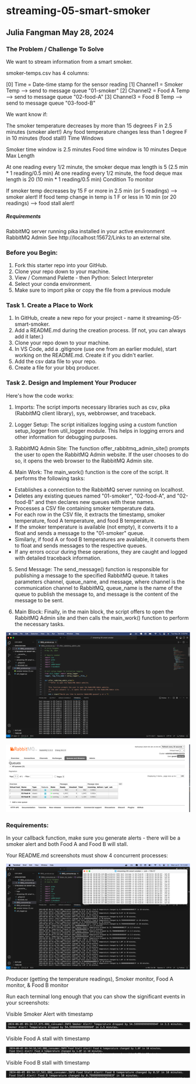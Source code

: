 # streaming-05-smart-smoker 
## Julia Fangman    May 28, 2024


### The Problem / Challenge To Solve
We want to stream information from a smart smoker. 

smoker-temps.csv has 4 columns:

[0] Time = Date-time stamp for the sensor reading
[1] Channel1 = Smoker Temp --> send to message queue "01-smoker"
[2] Channel2 = Food A Temp --> send to message queue "02-food-A"
[3] Channel3 = Food B Temp --> send to message queue "03-food-B"

We want know if:

The smoker temperature decreases by more than 15 degrees F in 2.5 minutes (smoker alert!)
Any food temperature changes less than 1 degree F in 10 minutes (food stall!)
Time Windows

Smoker time window is 2.5 minutes
Food time window is 10 minutes
Deque Max Length

At one reading every 1/2 minute, the smoker deque max length is 5 (2.5 min * 1 reading/0.5 min)
At one reading every 1/2 minute, the food deque max length is 20 (10 min * 1 reading/0.5 min) 
Condition To monitor

If smoker temp decreases by 15 F or more in 2.5 min (or 5 readings)  --> smoker alert!
If food temp change in temp is 1 F or less in 10 min (or 20 readings)  --> food stall alert!

##### Requirements
RabbitMQ server running
pika installed in your active environment
RabbitMQ Admin
See http://localhost:15672/Links to an external site.

### Before you Begin: 
1. Fork this starter repo into your GitHub.
2. Clone your repo down to your machine.
3. View / Command Palette - then Python: Select Interpreter
4. Select your conda environment.
5. Make sure to import pike or copy the file from a previous module

### Task 1. Create a Place to Work
1. In GitHub, create a new repo for your project - name it streaming-05-smart-smoker.
2. Add a README.md during the creation process. (If not, you can always add it later.)
3. Clone your repo down to your machine. 
4. In VS Code, add a .gitignore (use one from an earlier module), start working on the README.md. Create it if you didn't earlier.
5. Add the csv data file to your repo. 
6. Create a file for your bbq producer.


### Task 2. Design and Implement Your Producer 
Here's how the code works:

1. Imports: The script imports necessary libraries such as csv, pika (RabbitMQ client library), sys, webbrowser, and traceback.

2. Logger Setup: The script initializes logging using a custom function setup_logger from util_logger module. This helps in logging errors and other information for debugging purposes.

3. RabbitMQ Admin Site: The function offer_rabbitmq_admin_site() prompts the user to open the RabbitMQ Admin website. If the user chooses to do so, it opens the web browser to the RabbitMQ Admin site.

4. Main Work: The main_work() function is the core of the script. It performs the following tasks:
- Establishes a connection to the RabbitMQ server running on localhost.
- Deletes any existing queues named "01-smoker", "02-food-A", and "02-food-B" and then declares new queues with these names.
- Processes a CSV file containing smoker temperature data.
- For each row in the CSV file, it extracts the timestamp, smoker temperature, food A temperature, and food B temperature.
- If the smoker temperature is available (not empty), it converts it to a float and sends a message to the "01-smoker" queue.
- Similarly, if food A or food B temperatures are available, it converts them to float and sends messages to the respective queues.
- If any errors occur during these operations, they are caught and logged with detailed traceback information.
  
5. Send Message: The send_message() function is responsible for publishing a message to the specified RabbitMQ queue. It takes parameters channel, queue_name, and message, where channel is the communication channel to RabbitMQ, queue_name is the name of the queue to publish the message to, and message is the content of the message to be sent.

6. Main Block: Finally, in the main block, the script offers to open the RabbitMQ Admin site and then calls the main_work() function to perform the necessary tasks.

![working producer image](IMG_9803.png) 

![RabbitMQ image ](IMG_9804.png) 

### Requirements:
In your callback function, make sure you generate alerts - there will be a smoker alert and both Food A and Food B will stall. 

Your README.md screenshots must show 4 concurrent processes:


![4 Concurrent Processes](IMG_0177.png)

Producer (getting the temperature readings), Smoker monitor, Food A monitor, & Food B monitor

Run each terminal long enough that you can show the significant events in your screenshots:

Visible Smoker Alert with timestamp

![Smoker Alert](IMG_0179.png)

Visible Food A stall with timestamp

![Food A stall](IMG_0178.png)

Visible Food B stall with timestamp

![Food B stall](IMG_0180.png)
